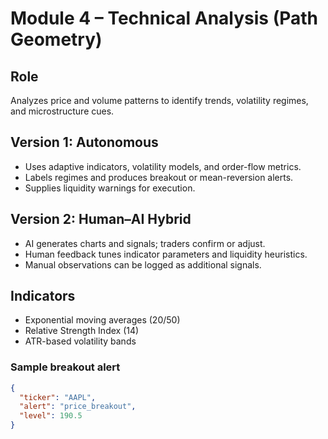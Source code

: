 # Module 4 – Technical Analysis (Path Geometry)

## Role
Analyzes price and volume patterns to identify trends, volatility regimes, and microstructure cues.

## Version 1: Autonomous
- Uses adaptive indicators, volatility models, and order-flow metrics.
- Labels regimes and produces breakout or mean-reversion alerts.
- Supplies liquidity warnings for execution.

## Version 2: Human–AI Hybrid
- AI generates charts and signals; traders confirm or adjust.
- Human feedback tunes indicator parameters and liquidity heuristics.
- Manual observations can be logged as additional signals.

## Indicators
- Exponential moving averages (20/50)
- Relative Strength Index (14)
- ATR-based volatility bands

### Sample breakout alert
```json
{
  "ticker": "AAPL",
  "alert": "price_breakout",
  "level": 190.5
}
```
